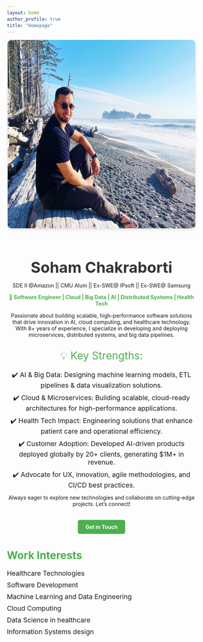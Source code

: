 ```yaml
---
layout: home
author_profile: true
title: "Homepage"
---
```


<style>
  .about-container {
    text-align: center;
    margin-bottom: 40px;
  }

  .about-img {
    border-radius: 10px;
    box-shadow: 0 4px 8px rgba(0, 0, 0, 0.1);
    margin-bottom: 20px;
  }

  .about-header {
    font-size: 2.5rem;
    color: #333;
    margin-bottom: 15px;
  }

  .highlight-text {
    font-weight: bold;
    color: #4CAF50;
    margin-bottom: 15px;
  }

  .section-title {
    font-size: 1.75rem;
    color: #4CAF50;
    margin-top: 30px;
    margin-bottom: 20px;
  }

  .bullet-points {
    list-style-type: none;
    padding: 0;
    font-size: 1.1rem;
    margin: 10px 0;
  }

  .bullet-points li {
    margin: 10px 0;
  }

  .contact-button {
    display: inline-block;
    padding: 10px 20px;
    background-color: #4CAF50;
    color: white;
    text-decoration: none;
    font-weight: bold;
    border-radius: 5px;
    transition: background-color 0.3s;
    margin-top: 20px;
  }

  .contact-button:hover {
    background-color: #45a049;
  }
</style>

<div class="about-container">
  <img src="assets/images/aboutme.jpg" class="about-img" width="500" height="500" alt="Soham Chakraborti"/>

  <h1 class="about-header">Soham Chakraborti</h1>
  <p>
    SDE II @Amazon || CMU Alum || Ex-SWE@ IPsoft || Ex-SWE@ Samsung
  </p>
  <p class="highlight-text">🚀 Software Engineer | Cloud | Big Data | AI | Distributed Systems | Health Tech</p>

  <p>
    Passionate about building scalable, high-performance software solutions that drive innovation in AI, cloud computing, and healthcare technology. With 8+ years of experience, I specialize in developing and deploying microservices, distributed systems, and big data pipelines.
  </p>
  
  <div class="section-title">💡 Key Strengths:</div>
  <ul class="bullet-points">
    <li>✔️ AI & Big Data: Designing machine learning models, ETL pipelines & data visualization solutions.</li>
    <li>✔️ Cloud & Microservices: Building scalable, cloud-ready architectures for high-performance applications.</li>
    <li>✔️ Health Tech Impact: Engineering solutions that enhance patient care and operational efficiency.</li>
    <li>✔️ Customer Adoption: Developed AI-driven products deployed globally by 20+ clients, generating $1M+ in revenue.</li>
    <li>✔️ Advocate for UX, innovation, agile methodologies, and CI/CD best practices.</li>
  </ul>

  <p>Always eager to explore new technologies and collaborate on cutting-edge projects. Let’s connect!</p>

  <a href="mailto:soham.chakraborti@example.com" class="contact-button">Get in Touch</a>
</div>

<h2 class="section-title">Work Interests</h2>
<ul class="bullet-points">
  <li>Healthcare Technologies</li>
  <li>Software Development</li>
  <li>Machine Learning and Data Engineering</li>
  <li>Cloud Computing</li>
  <li>Data Science in healthcare</li>
  <li>Information Systems design</li>
</ul>
